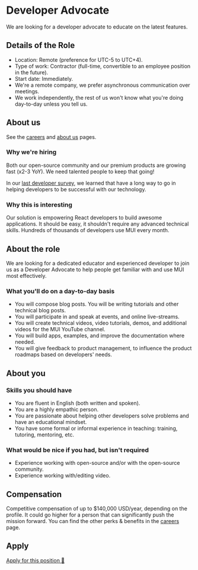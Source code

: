 # Developer Advocate

<p class="description">We are looking for a developer advocate to educate on the latest features.</p>

## Details of the Role

- Location: Remote (preference for UTC-5 to UTC+4).
- Type of work: Contractor (full-time, convertible to an employee position in the future).
- Start date: Immediately.
- We're a remote company, we prefer asynchronous communication over meetings.
- We work independently, the rest of us won't know what you're doing day-to-day unless you tell us.

## About us

See the [careers](/company/careers/) and [about us](https://next.material-ui.com/branding/about/) pages.

### Why we're hiring

Both our open-source community and our premium products are growing fast (x2-3 YoY).
We need talented people to keep that going!

In our [last developer survey](/blog/2020-developer-survey-results/#5-how-can-we-improve-material-ui-for-you), we learned that have a long way to go in helping developers to be successful with our technology.

### Why this is interesting

Our solution is empowering React developers to build awesome applications. It should be easy, it shouldn't require any advanced technical skills. Hundreds of thousands of developers use MUI every month.

## About the role

We are looking for a dedicated educator and experienced developer to join us as a Developer Advocate to help people get familiar with and use MUI most effectively.

### What you'll do on a day-to-day basis

- You will compose blog posts. You will be writing tutorials and other technical blog posts.
- You will participate in and speak at events, and online live-streams.
- You will create technical videos, video tutorials, demos, and additional videos for the MUI YouTube channel.
- You will build apps, examples, and improve the documentation where needed.
- You will give feedback to product management, to influence the product roadmaps based on developers' needs.

## About you

### Skills you should have

- You are fluent in English (both written and spoken).
- You are a highly empathic person.
- You are passionate about helping other developers solve problems and have an educational mindset.
- You have some formal or informal experience in teaching: training, tutoring, mentoring, etc.

### What would be nice if you had, but isn't required

- Experience working with open-source and/or with the open-source community.
- Experience working with/editing video.

## Compensation

Competitive compensation of up to \$140,000 USD/year, depending on the profile. It could go higher for a person that can significantly push the mission forward. You can find the other perks & benefits in the [careers](/company/careers/#perks-amp-benefits) page.

## Apply

[Apply for this position 📮](https://airtable.com/shrdqo1Z6srZXGcvh?prefill_Applying+for=Developer%20Advocate)
